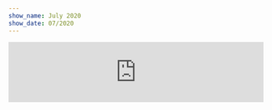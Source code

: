 ```yaml
---
show_name: July 2020
show_date: 07/2020
---
```


<iframe width="100%" height="120" src="https://www.mixcloud.com/widget/iframe/?hide_cover=1&light=1&feed=%2FMusicBoxRadioUK%2Fbass-cycle-monday-20th-july-2020%2F" frameborder="0" ></iframe>
